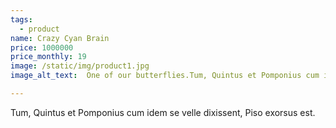 ```yaml
---
tags:
  - product
name: Crazy Cyan Brain
price: 1000000
price_monthly: 19
image: /static/img/product1.jpg
image_alt_text:  One of our butterflies.Tum, Quintus et Pomponius cum idem s

---
```

Tum, Quintus et Pomponius cum idem se velle dixissent, Piso exorsus est.
